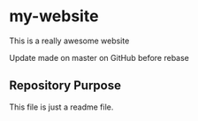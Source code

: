 # my-website

This is a really awesome website

Update made on master on GitHub before rebase

## Repository Purpose

This file is just a readme file.
